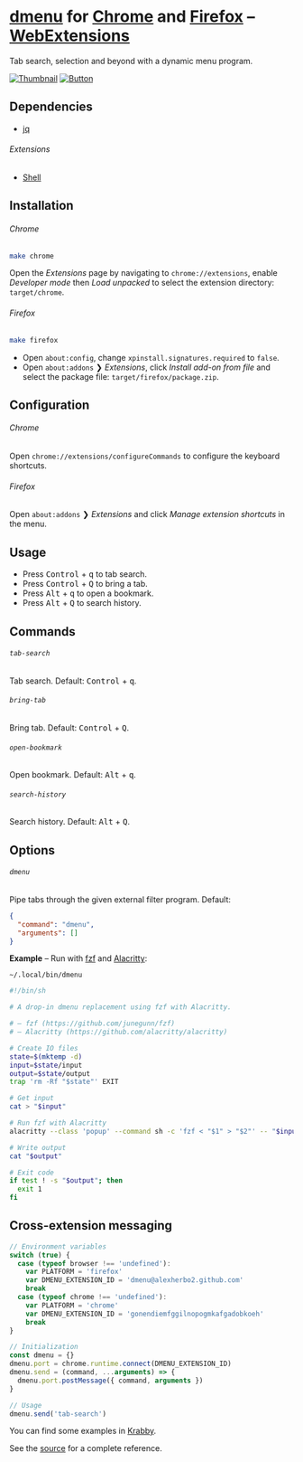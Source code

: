 # [dmenu] for [Chrome] and [Firefox] – [WebExtensions]

[dmenu]: https://tools.suckless.org/dmenu/
[Chrome]: https://google.com/chrome/
[Firefox]: https://mozilla.org/firefox/
[WebExtensions]: https://developer.mozilla.org/en-US/docs/Mozilla/Add-ons/WebExtensions

<img src="https://github.com/FortAwesome/Font-Awesome/raw/master/svgs/solid/window-restore.svg" height="16" align="right">

Tab search, selection and beyond with a dynamic menu program.

[![Thumbnail](https://img.youtube.com/vi_webp/tgrmss3u2aE/maxresdefault.webp)](https://youtube.com/playlist?list=PLdr-HcjEDx_nLeC2_aQwpTQrWZ1un1nAZ)
[![Button](https://www.iconfinder.com/icons/317714/download/png/16)](https://youtube.com/playlist?list=PLdr-HcjEDx_nLeC2_aQwpTQrWZ1un1nAZ)

## Dependencies

- [jq]

[jq]: https://stedolan.github.io/jq/

###### Extensions

- [Shell]

[Shell]: https://github.com/alexherbo2/webextension-shell

## Installation

###### Chrome

``` sh
make chrome
```

Open the _Extensions_ page by navigating to `chrome://extensions`, enable _Developer mode_ then _Load unpacked_ to select the extension directory: `target/chrome`.

###### Firefox

``` sh
make firefox
```

- Open `about:config`, change `xpinstall.signatures.required` to `false`.
- Open `about:addons` ❯ _Extensions_, click _Install add-on from file_ and select the package file: `target/firefox/package.zip`.

## Configuration

###### Chrome

Open `chrome://extensions/configureCommands` to configure the keyboard shortcuts.

###### Firefox

Open `about:addons` ❯ _Extensions_ and click _Manage extension shortcuts_ in the menu.

## Usage

- Press <kbd>Control</kbd> + <kbd>q</kbd> to tab search.
- Press <kbd>Control</kbd> + <kbd>Q</kbd> to bring a tab.
- Press <kbd>Alt</kbd> + <kbd>q</kbd> to open a bookmark.
- Press <kbd>Alt</kbd> + <kbd>Q</kbd> to search history.

## Commands

###### `tab-search`

Tab search.
Default: <kbd>Control</kbd> + <kbd>q</kbd>.

###### `bring-tab`

Bring tab.
Default: <kbd>Control</kbd> + <kbd>Q</kbd>.

###### `open-bookmark`

Open bookmark.
Default: <kbd>Alt</kbd> + <kbd>q</kbd>.

###### `search-history`

Search history.
Default: <kbd>Alt</kbd> + <kbd>Q</kbd>.

## Options

###### `dmenu`

Pipe tabs through the given external filter program.
Default:

``` json
{
  "command": "dmenu",
  "arguments": []
}
```

**Example** – Run with [fzf] and [Alacritty]:

`~/.local/bin/dmenu`

``` sh
#!/bin/sh

# A drop-in dmenu replacement using fzf with Alacritty.

# – fzf (https://github.com/junegunn/fzf)
# – Alacritty (https://github.com/alacritty/alacritty)

# Create IO files
state=$(mktemp -d)
input=$state/input
output=$state/output
trap 'rm -Rf "$state"' EXIT

# Get input
cat > "$input"

# Run fzf with Alacritty
alacritty --class 'popup' --command sh -c 'fzf < "$1" > "$2"' -- "$input" "$output"

# Write output
cat "$output"

# Exit code
if test ! -s "$output"; then
  exit 1
fi
```

[fzf]: https://github.com/junegunn/fzf
[Alacritty]: https://github.com/alacritty/alacritty

## Cross-extension messaging

``` javascript
// Environment variables
switch (true) {
  case (typeof browser !== 'undefined'):
    var PLATFORM = 'firefox'
    var DMENU_EXTENSION_ID = 'dmenu@alexherbo2.github.com'
    break
  case (typeof chrome !== 'undefined'):
    var PLATFORM = 'chrome'
    var DMENU_EXTENSION_ID = 'gonendiemfggilnopogmkafgadobkoeh'
    break
}

// Initialization
const dmenu = {}
dmenu.port = chrome.runtime.connect(DMENU_EXTENSION_ID)
dmenu.send = (command, ...arguments) => {
  dmenu.port.postMessage({ command, arguments })
}

// Usage
dmenu.send('tab-search')
```

You can find some examples in [Krabby].

[Krabby]: https://krabby.netlify.app

See the [source](src) for a complete reference.
